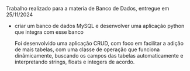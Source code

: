 Trabalho realizado para a materia de Banco de Dados, entregue em 25/11/2024

* criar um banco de dados MySQL e desenvolver uma aplicação python que integra com esse banco

  Foi desenvolvido uma aplicação CRUD, com foco em facilitar a adição de mais tabelas, com uma classe de operação que funciona dinâmicamente, buscando os campos das tabelas automaticamente e interpretando strings, floats e integers de acordo.
